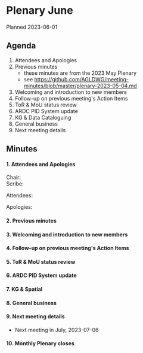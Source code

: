 # Plenary June

Planned 2023-06-01

## Agenda

1. Attendees and Apologies
2. Previous minutes
    * these minutes are from the 2023 May Plenary
    * see <https://github.com/AGLDWG/meeting-minutes/blob/master/plenary-2023-05-04.md>
3. Welcoming and introduction to new members
4. Follow-up on previous meeting's Action Items
5. ToR & MoU status review
6. ARDC PID System update
7. KG & Data Cataloguing
9. General business 
10. Next meeting details

## Minutes
#### 1. Attendees and Apologies

Chair:  
Scribe:  

Attendees: 

Apologies: 

#### 2. Previous minutes
#### 3. Welcoming and introduction to new members
#### 4. Follow-up on previous meeting's Action Items
#### 5. ToR & MoU status review
#### 6. ARDC PID System update
#### 7. KG & Spatial
#### 8. General business 
#### 9. Next meeting details

* Next meeting in July, 2023-07-06

#### 10. Monthly Plenary closes
